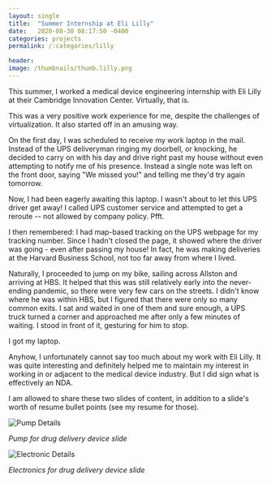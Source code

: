 ```yaml
---
layout: single
title:  "Summer Internship at Eli Lilly"
date:   2020-08-30 08:17:50 -0400
categories: projects
permalink: /:categories/lilly

header:
image: /thumbnails/thumb.lilly.png
---
```


This summer, I worked a medical device engineering internship with Eli Lilly at their Cambridge Innovation Center. Virtually, that is.

This was a very positive work experience for me, despite the challenges of virtualization. It also started off in an amusing way.

On the first day, I was scheduled to receive my work laptop in the mail. Instead of the UPS deliveryman ringing my doorbell, or knocking, he decided to carry on with his day and drive right past my house without even attempting to notify me of his presence. Instead a single note was left on the front door, saying "We missed you!" and telling me they'd try again tomorrow.

Now, I had been eagerly awaiting this laptop. I wasn't about to let this UPS driver get away! I called UPS customer service and attempted to get a reroute -- not allowed by company policy. Pfft.

I then remembered: I had map-based tracking on the UPS webpage for my tracking number. Since I hadn't closed the page, it showed where the driver was going - even after passing my house! In fact, he was making deliveries at the Harvard Business School, not too far away from where I lived.

Naturally, I proceeded to jump on my bike, sailing across Allston and arriving at HBS. It helped that this was still relatively early into the never-ending pandemic, so there were very few cars on the streets. I didn't know where he was within HBS, but I figured that there were only so many common exits. I sat and waited in one of them and sure enough, a UPS truck turned a corner and approached me after only a few minutes of waiting. I stood in front of it, gesturing for him to stop.

I got my laptop.

Anyhow, I unfortunately cannot say too much about my work with Eli Lilly. It was quite interesting and definitely helped me to maintain my interest in working in or adjacent to the medical device industry. But I did sign what is effectively an NDA.

I am allowed to share these two slides of content, in addition to a slide's worth of resume bullet points (see my resume for those).


![Pump Details](/lilly/large.png)

*Pump for drug delivery device slide*

![Electronic Details](/lilly/elec.png)

*Electronics for drug delivery device slide*

